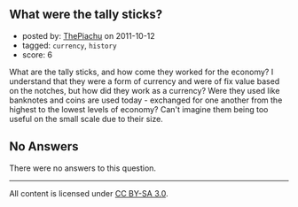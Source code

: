 ## What were the tally sticks?

- posted by: [ThePiachu](https://stackexchange.com/users/-1/103-thepiachu) on 2011-10-12
- tagged: `currency`, `history`
- score: 6

What are the tally sticks, and how come they worked for the economy? I understand that they were a form of currency and were of fix value based on the notches, but how did they work as a currency? Were they used like banknotes and coins are used today - exchanged for one another from the highest to the lowest levels of economy? Can't imagine them being too useful on the small scale due to their size.

## No Answers

There were no answers to this question.


---

All content is licensed under [CC BY-SA 3.0](https://creativecommons.org/licenses/by-sa/3.0/).
